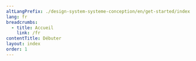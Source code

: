 ```yaml
---
altLangPrefix: ./design-system-systeme-conception/en/get-started/index
lang: fr
breadcrumbs:
  - title: Accueil
    link: /fr
contentTitle: Débuter
layout: index
order: 1
---
```

